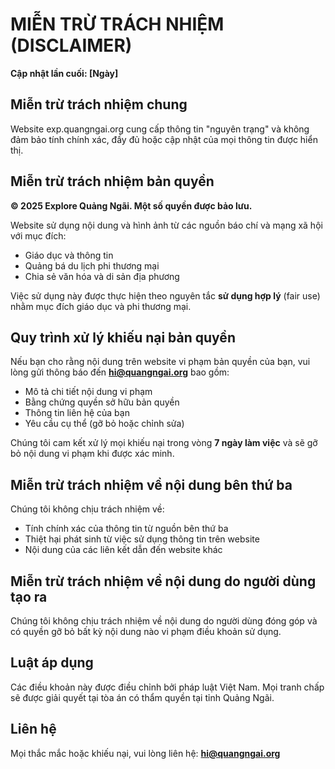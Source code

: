# MIỄN TRỪ TRÁCH NHIỆM (DISCLAIMER)

**Cập nhật lần cuối: [Ngày]**

## Miễn trừ trách nhiệm chung

Website exp.quangngai.org cung cấp thông tin "nguyên trạng" và không đảm bảo tính chính xác, đầy đủ hoặc cập nhật của mọi thông tin được hiển thị.

## Miễn trừ trách nhiệm bản quyền

**© 2025 Explore Quảng Ngãi. Một số quyền được bảo lưu.**

Website sử dụng nội dung và hình ảnh từ các nguồn báo chí và mạng xã hội với mục đích:
- Giáo dục và thông tin
- Quảng bá du lịch phi thương mại
- Chia sẻ văn hóa và di sản địa phương

Việc sử dụng này được thực hiện theo nguyên tắc **sử dụng hợp lý** (fair use) nhằm mục đích giáo dục và phi thương mại.

## Quy trình xử lý khiếu nại bản quyền

Nếu bạn cho rằng nội dung trên website vi phạm bản quyền của bạn, vui lòng gửi thông báo đến **hi@quangngai.org** bao gồm:
- Mô tả chi tiết nội dung vi phạm
- Bằng chứng quyền sở hữu bản quyền
- Thông tin liên hệ của bạn
- Yêu cầu cụ thể (gỡ bỏ hoặc chỉnh sửa)

Chúng tôi cam kết xử lý mọi khiếu nại trong vòng **7 ngày làm việc** và sẽ gỡ bỏ nội dung vi phạm khi được xác minh.

## Miễn trừ trách nhiệm về nội dung bên thứ ba

Chúng tôi không chịu trách nhiệm về:
- Tính chính xác của thông tin từ nguồn bên thứ ba
- Thiệt hại phát sinh từ việc sử dụng thông tin trên website
- Nội dung của các liên kết dẫn đến website khác

## Miễn trừ trách nhiệm về nội dung do người dùng tạo ra

Chúng tôi không chịu trách nhiệm về nội dung do người dùng đóng góp và có quyền gỡ bỏ bất kỳ nội dung nào vi phạm điều khoản sử dụng.

## Luật áp dụng

Các điều khoản này được điều chỉnh bởi pháp luật Việt Nam. Mọi tranh chấp sẽ được giải quyết tại tòa án có thẩm quyền tại tỉnh Quảng Ngãi.

## Liên hệ

Mọi thắc mắc hoặc khiếu nại, vui lòng liên hệ: **hi@quangngai.org**
